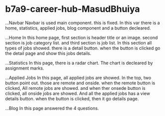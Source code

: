 # b7a9-career-hub-MasudBhuiya

...Navbar
     Navbar is used main component. this is fixed. In this var there is a home, statistics, applied jobs, blog component and a button decleared.

...Home
    In this home page, first section is header title or an image. second section is job category list. and third section is job list. In this section all types of jobs showed. there is a detail button. when the button is clicked go the detail page and show this jobs details.

...Statistics
    In this page, there is a radar chart. The chart is decleared by assignment marks.

...Applied Jobs
    In this page, all applied jobs are showed. In the top, two button point out. those are remote and onside. when the remote button is clicked, All remote jobs are showed. and when ther onsede button is clicked, all onside jobs are showed. And all the applied jobs has a view details button. when the button is clicked, then it go details page. 

...Blog
    In this page answered the 4 questions. 